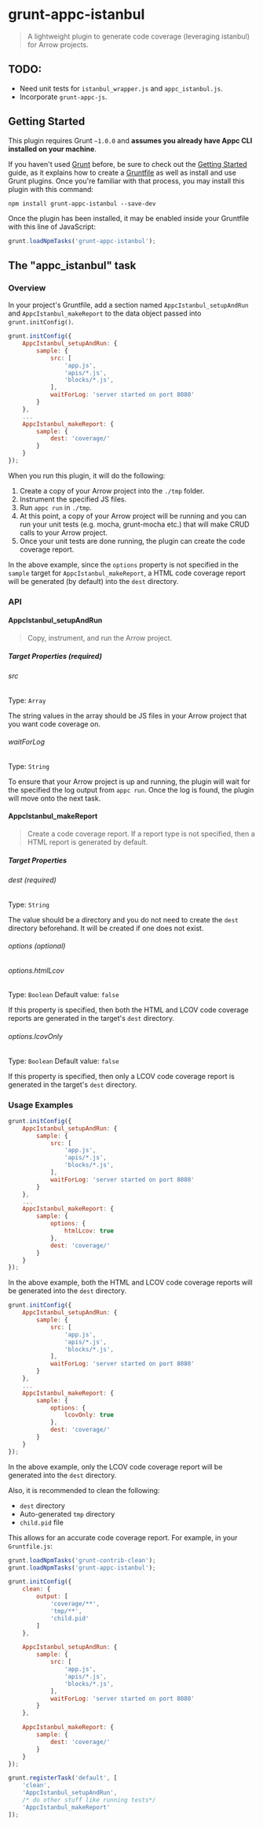 # grunt-appc-istanbul

> A lightweight plugin to generate code coverage (leveraging istanbul) for Arrow projects.

## TODO:

* Need unit tests for `istanbul_wrapper.js` and `appc_istanbul.js`.
* Incorporate `grunt-appc-js`.

## Getting Started
This plugin requires Grunt `~1.0.0` and **assumes you already have Appc CLI installed on your machine**.

If you haven't used [Grunt](http://gruntjs.com/) before, be sure to check out the [Getting Started](http://gruntjs.com/getting-started) guide, as it explains how to create a [Gruntfile](http://gruntjs.com/sample-gruntfile) as well as install and use Grunt plugins. Once you're familiar with that process, you may install this plugin with this command:

```shell
npm install grunt-appc-istanbul --save-dev
```

Once the plugin has been installed, it may be enabled inside your Gruntfile with this line of JavaScript:

```js
grunt.loadNpmTasks('grunt-appc-istanbul');
```

## The "appc_istanbul" task

### Overview
In your project's Gruntfile, add a section named `AppcIstanbul_setupAndRun` and `AppcIstanbul_makeReport` to the data object passed into `grunt.initConfig()`.

```js
grunt.initConfig({
    AppcIstanbul_setupAndRun: {
        sample: {
            src: [
                'app.js',
                'apis/*.js',
                'blocks/*.js',
            ],
            waitForLog: 'server started on port 8080'
        }
    },
    ...
    AppcIstanbul_makeReport: {
        sample: {
            dest: 'coverage/'
        }
    }
});
```
When you run this plugin, it will do the following:

1. Create a copy of your Arrow project into the `./tmp` folder.
2. Instrument the specified JS files.
3. Run `appc run` in `./tmp`.
4. At this point, a copy of your Arrow project will be running and you can run your unit tests (e.g. mocha, grunt-mocha etc.) that will make CRUD calls to your Arrow project.
5. Once your unit tests are done running, the plugin can create the code coverage report.

In the above example, since the `options` property is not specified in the `sample` target for `AppcIstanbul_makeReport`, a HTML code coverage report will be generated (by default) into the `dest` directory.

### API

#### AppcIstanbul_setupAndRun

> Copy, instrument, and run the Arrow project.

##### Target Properties (required)

###### src
Type: `Array`

The string values in the array should be JS files in your Arrow project that you want code coverage on.

###### waitForLog
Type: `String`

To ensure that your Arrow project is up and running, the plugin will wait for the specified the log output from `appc run`. Once the log is found, the plugin will move onto the next task.

#### AppcIstanbul_makeReport

> Create a code coverage report. If a report type is not specified, then a HTML report is generated by default.

##### Target Properties
###### dest (required)
Type: `String`

The value should be a directory and you do not need to create the `dest` directory beforehand. It will be created if one does not exist.

###### options (optional)
###### options.htmlLcov
Type: `Boolean`
Default value: `false`

If this property is specified, then both the HTML and LCOV code coverage reports are generated in the target's `dest` directory.

###### options.lcovOnly
Type: `Boolean`
Default value: `false`

If this property is specified, then only a LCOV code coverage report is generated in the target's `dest` directory.

### Usage Examples
```js
grunt.initConfig({
    AppcIstanbul_setupAndRun: {
        sample: {
            src: [
                'app.js',
                'apis/*.js',
                'blocks/*.js',
            ],
            waitForLog: 'server started on port 8080'
        }
    },
    ...
    AppcIstanbul_makeReport: {
        sample: {
            options: {
                htmlLcov: true
            },
            dest: 'coverage/'
        }
    }
});
```
In the above example, both the HTML and LCOV code coverage reports will be generated into the `dest` directory.

```js
grunt.initConfig({
    AppcIstanbul_setupAndRun: {
        sample: {
            src: [
                'app.js',
                'apis/*.js',
                'blocks/*.js',
            ],
            waitForLog: 'server started on port 8080'
        }
    },
    ...
    AppcIstanbul_makeReport: {
        sample: {
            options: {
                lcovOnly: true
            },
            dest: 'coverage/'
        }
    }
});
```
In the above example, only the LCOV code coverage report will be generated into the `dest` directory.

Also, it is recommended to clean the following:

* `dest` directory
* Auto-generated `tmp` directory
* `child.pid` file

This allows for an accurate code coverage report. For example, in your `Gruntfile.js`:
```js
grunt.loadNpmTasks('grunt-contrib-clean');
grunt.loadNpmTasks('grunt-appc-istanbul');

grunt.initConfig({
    clean: {
        output: [
            'coverage/**',
            'tmp/**',
            'child.pid'
        ]
    },

    AppcIstanbul_setupAndRun: {
        sample: {
            src: [
                'app.js',
                'apis/*.js',
                'blocks/*.js',
            ],
            waitForLog: 'server started on port 8080'
        }
    },

    AppcIstanbul_makeReport: {
        sample: {
            dest: 'coverage/'
        }
    }
});

grunt.registerTask('default', [
    'clean',
    'AppcIstanbul_setupAndRun',
    /* do other stuff like running tests*/
    'AppcIstanbul_makeReport'
]);
```